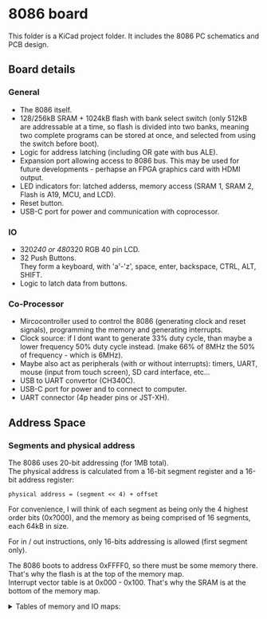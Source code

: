 # 8086 board
This folder is a KiCad project folder.
It includes the 8086 PC schematics and PCB design.

## Board details

### General
- The 8086 itself.
- 128/256kB SRAM + 1024kB flash with bank select switch (only 512kB are addressable at a time, so flash is divided into two banks, meaning two complete programs can be stored at once, and selected from using the switch before boot).
- Logic for address latching (including OR gate with bus ALE).
- Expansion port allowing access to 8086 bus.
This may be used for future developments - perhapse an FPGA graphics card with HDMI output.
- LED indicators for: latched adderss, memory access (SRAM 1, SRAM 2, Flash is A19, MCU, and LCD).
- Reset button.
- USB-C port for power and communication with coprocessor.


### IO
- 320*240 or 480*320 RGB 40 pin LCD.
- 32 Push Buttons.  
They form a keyboard, with 'a'-'z', space, enter, backspace, CTRL, ALT, SHIFT.
- Logic to latch data from buttons.


### Co-Processor
- Mircocontroller used to control the 8086 (generating clock and reset signals), programming the memory and generating interrupts.
- Clock source: if I dont want to generate 33% duty cycle, than maybe a lower frequency 50% duty cycle instead.
  (make 66% of 8MHz the 50% of frequency - which is 6MHz).
- Maybe also act as peripherals (with or without interrupts): timers, UART, mouse (input from touch screen), SD card interface, etc...
- USB to UART convertor (CH340C).
- USB-C port for power and to connect to computer.
- UART connector (4p header pins or JST-XH).


## Address Space

### Segments and physical address

The 8086 uses 20-bit addressing (for 1MB total).  
The physical address is calculated from a 16-bit segment register and a 16-bit address register:

```
physical address = (segment << 4) + offset
```

For convenience, I will think of each segment as being only the 4 highest order bits (0x?000), and the memory as being comprised of 16 segments, each 64kB in size.
    
For in / out instructions, only 16-bits addressing is allowed (first segment only).

The 8086 boots to address 0xFFFF0, so there must be some memory there. That's why the flash is at the top of the memory map.  
Interrupt vector table is at 0x000 - 0x100. That's why the SRAM is at the bottom of the memory map.

<details>
<summary>Tables of memory and IO maps:</summary>

### Memory map

| Addresses             | Segments  | Size  | Description                       |
| --------------------- | --------- | ----- | --------------------------------- |
| 0x0_0000 - 0x2_0000   | 0 - 1     | 128kB | SRAM                              |
| 0x2_0000 - 0x4_0000   | 2 - 3     | 128kB | optional additional SRAM          |
| 0x4_0000 - 0x6_0000   | 4 - 5     | 128kB | MMIO - Microcontroller            |
| 0x6_0000 - 0x7_0000   | 6         | 64 kB | MMIO - RGB LCD - DATA             |
| 0x7_8000 - 0x8_0000   | 7         | 64 kB | MMIO - RGB LCD  - COMMAND         |
| 0x8_0000 - 0xF_FFFF   | 8 - 15    | 512kB | Flash                             |

### IO map

IO ports are 16-bit wide.

| Number    | Address         | Read description | Write description    |
| --------- | --------------- | ---------------- | -------------------- |
| 0         | 0x0000          | 16 Push buttons. | FREE                 |
| 1         | 0x0002          | 16 Push buttons. | FREE                 |
| 2 - 7     | 0x0004 - 0x000E | FREE             | FREE                 |

</details>